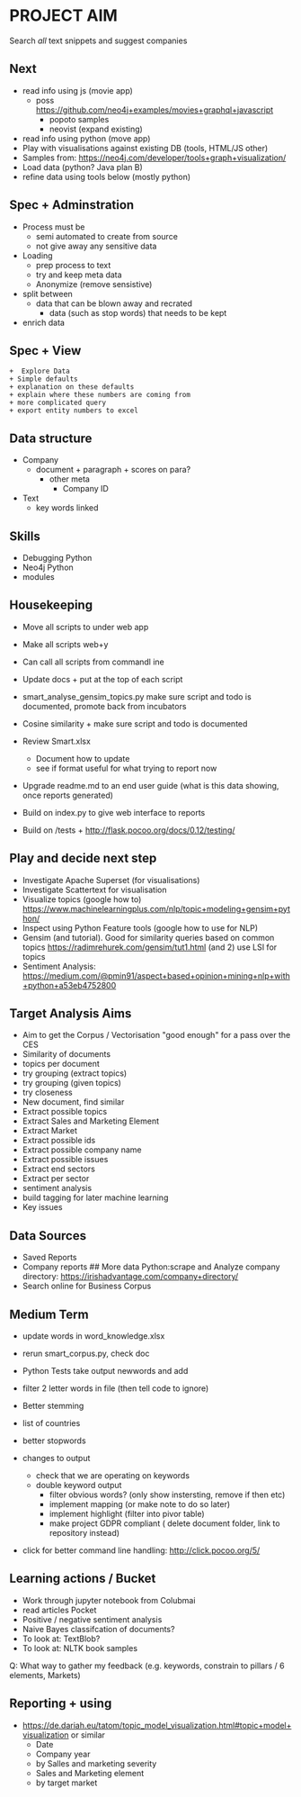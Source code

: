 # PROJECT AIM

Search *all* text snippets and suggest companies

## Next

+ read info using js (movie app)
  + poss <https://github.com/neo4j+examples/movies+graphql+javascript>
    + popoto samples
    + neovist (expand existing)
+ read info using python (move app)
+ Play with visualisations against existing DB (tools, HTML/JS other)
+ Samples from: <https://neo4j.com/developer/tools+graph+visualization/>
+ Load data (python? Java plan B)
+ refine data using tools below (mostly python)

## Spec + Adminstration

+ Process must be  
  + semi automated to create from source
  + not give away any sensitive data
+ Loading
  + prep process to text
  + try and keep meta data
  + Anonymize (remove sensistive)
+ split between
  + data that can be blown away and recrated
    + data (such as stop words) that needs to be kept
+ enrich data

## Spec + View

    +  Explore Data
    + Simple defaults
    + explanation on these defaults
    + explain where these numbers are coming from
    + more complicated query
    + export entity numbers to excel

## Data structure

+ Company
  + document
        + paragraph
            + scores on para?
    + other meta
      + Company ID
+ Text
  + key words linked

## Skills

+ Debugging Python
+ Neo4j Python
+ modules

## Housekeeping

+ Move all scripts to under web app
+ Make all scripts web+y
+ Can call all scripts from commandl ine

+ Update docs + put at the top of each script
+ smart_analyse_gensim_topics.py  make sure script and todo is documented, promote back from incubators
+ Cosine similarity + make sure script and todo is documented
+ Review Smart.xlsx
  + Document how to update
  + see if format useful for what trying to report now
+ Upgrade readme.md to an end user guide (what is this data showing, once reports generated)
+ Build on index.py to give web interface to reports
+ Build on /tests + <http://flask.pocoo.org/docs/0.12/testing/>

## Play and decide next step

+ Investigate Apache Superset (for visualisations)
+ Investigate Scattertext for visualisation
+ Visualize topics (google how to) <https://www.machinelearningplus.com/nlp/topic+modeling+gensim+python/>
+ Inspect using Python Feature tools (google how to use for NLP)
+ Gensim (and tutorial). Good for similarity queries based on common topics <https://radimrehurek.com/gensim/tut1.html> (and 2) use LSI for topics
+ Sentiment Analysis: <https://medium.com/@pmin91/aspect+based+opinion+mining+nlp+with+python+a53eb4752800>

## Target Analysis Aims

+ Aim to get the Corpus / Vectorisation "good enough" for a pass over the CES
+ Similarity of documents
+ topics per document
+ try grouping (extract topics)
+ try grouping (given topics)
+ try closeness
+ New document, find similar
+ Extract possible topics
+ Extract Sales and Marketing Element
+ Extract Market
+ Extract possible ids
+ Extract possible company name
+ Extract possible issues
+ Extract end sectors
+ Extract per sector
+ sentiment analysis
+ build tagging for later machine learning
+ Key issues

## Data Sources

+ Saved Reports
+ Company reports ## More data
Python:scrape and Analyze company directory: <https://irishadvantage.com/company+directory/>
+ Search online for Business Corpus

## Medium Term

+ update words in word_knowledge.xlsx
+ rerun smart_corpus.py, check doc
+ Python Tests
 take output newwords and add
+ filter 2 letter words in file (then tell code to ignore)
+ Better stemming
+ list of countries
+ better stopwords

+ changes to output
  + check that we are operating on keywords
  + double keyword output
    + filter obvious words? (only show instersting, remove if then etc)
    + implement mapping (or make note to do so later)
    + implement highlight (filter into pivor table)
    + make project GDPR compliant ( delete document folder, link to repository instead)
+ click for better command line handling:     <http://click.pocoo.org/5/>

## Learning actions / Bucket

+ Work through jupyter notebook from Colubmai
+ read articles Pocket
+ Positive / negative sentiment analysis
+ Naive Bayes classifcation of documents?
+ To look at: TextBlob?
+ To look at: NLTK book samples

Q: What way to gather my feedback (e.g. keywords, constrain to pillars / 6 elements, Markets)

## Reporting + using

+ <https://de.dariah.eu/tatom/topic_model_visualization.html#topic+model+visualization> or similar
  + Date
  + Company year
  + by Salles and marketing severity
  + Sales and Marketing element
  + by target market
